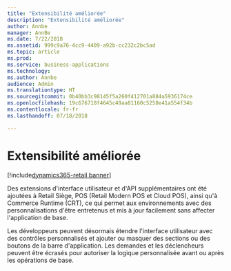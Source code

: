 ```yaml
---
title: "Extensibilité améliorée"
description: "Extensibilité améliorée"
author: Annbe
manager: AnnBe
ms.date: 7/22/2018
ms.assetid: 999c9a76-4cc9-4409-a92b-cc232c2bc5ad
ms.topic: article
ms.prod: 
ms.service: business-applications
ms.technology: 
ms.author: Annbe
audience: Admin
ms.translationtype: HT
ms.sourcegitcommit: 0b40bb3c98145f5a260f412701a884a5936174ce
ms.openlocfilehash: 19c676718f4645c49aa81160c5258e41a554f34b
ms.contentlocale: fr-fr
ms.lasthandoff: 07/18/2018

---
```

#  <a name="improved-extensibility"></a>Extensibilité améliorée 

[!include[dynamics365-retail banner](../includes/dynamics365-retail.md)]




Des extensions d'interface utilisateur et d'API supplémentaires ont été ajoutées à Retail Siège, POS (Retail Modern POS et Cloud POS), ainsi qu'à Commerce Runtime (CRT), ce qui permet aux environnements avec des personnalisations d'être entretenus et mis à jour facilement sans affecter l'application de base.

Les développeurs peuvent désormais étendre l'interface utilisateur avec des contrôles personnalisés et ajouter ou masquer des sections ou des boutons de la barre d'application. Les demandes et les déclencheurs peuvent être écrasés pour autoriser la logique personnalisée avant ou après les opérations de base.


